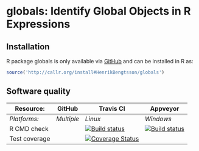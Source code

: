 # globals: Identify Global Objects in R Expressions


## Installation
R package globals is only available via [GitHub](https://github.com/HenrikBengtsson/globals) and can be installed in R as:
```r
source('http://callr.org/install#HenrikBengtsson/globals')
```


## Software quality

| Resource:     | GitHub        | Travis CI        | Appveyor         |
| ------------- | ------------------- | ---------------- | ---------------- |
| _Platforms:_  | _Multiple_          | _Linux_          | _Windows_        |
| R CMD check   |  | <a href="https://travis-ci.org/HenrikBengtsson/globals"><img src="https://travis-ci.org/HenrikBengtsson/globals.svg" alt="Build status"></a>    | <a href="https://ci.appveyor.com/project/HenrikBengtsson/globals"><img src="https://ci.appveyor.com/api/projects/status/github/HenrikBengtsson/globals" alt="Build status"></a> |
| Test coverage |                     | <a href="http://codecov.io/github/HenrikBengtsson/globals?branch=develop"><img src="http://codecov.io/github/HenrikBengtsson/globals/coverage.svg?branch=develop" alt="Coverage Status"/></a>   |                  |
